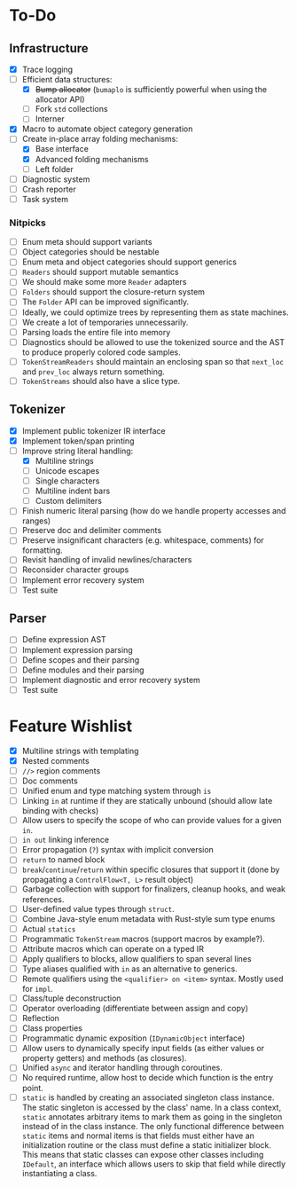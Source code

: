 # To-Do

## Infrastructure

- [x] Trace logging
- [ ] Efficient data structures:
  - [x] ~~Bump allocator~~ (`bumaplo` is sufficiently powerful when using the allocator API)
  - [ ] Fork `std` collections
  - [ ] Interner
- [x] Macro to automate object category generation
- [ ] Create in-place array folding mechanisms:
  - [x] Base interface
  - [x] Advanced folding mechanisms
  - [ ] Left folder
- [ ] Diagnostic system
- [ ] Crash reporter
- [ ] Task system

### Nitpicks

- [ ] Enum meta should support variants
- [ ] Object categories should be nestable
- [ ] Enum meta and object categories should support generics
- [ ] `Readers` should support mutable semantics
- [ ] We should make some more `Reader` adapters
- [ ] `Folders` should support the closure-return system
- [ ] The `Folder` API can be improved significantly.
- [ ] Ideally, we could optimize trees by representing them as state machines.
- [ ] We create a lot of temporaries unnecessarily.
- [ ] Parsing loads the entire file into memory
- [ ] Diagnostics should be allowed to use the tokenized source and the AST to produce properly colored code samples.
- [ ] `TokenStreamReaders` should maintain an enclosing span so that `next_loc` and `prev_loc` always return something.
- [ ] `TokenStreams` should also have a slice type.

## Tokenizer

- [x] Implement public tokenizer IR interface
- [x] Implement token/span printing
- [ ] Improve string literal handling:
  - [x] Multiline strings 
  - [ ] Unicode escapes
  - [ ] Single characters
  - [ ] Multiline indent bars
  - [ ] Custom delimiters
- [ ] Finish numeric literal parsing (how do we handle property accesses and ranges)
- [ ] Preserve doc and delimiter comments
- [ ] Preserve insignificant characters (e.g. whitespace, comments) for formatting.
- [ ] Revisit handling of invalid newlines/characters
- [ ] Reconsider character groups
- [ ] Implement error recovery system
- [ ] Test suite

## Parser

- [ ] Define expression AST
- [ ] Implement expression parsing
- [ ] Define scopes and their parsing
- [ ] Define modules and their parsing
- [ ] Implement diagnostic and error recovery system
- [ ] Test suite

# Feature Wishlist

- [x] Multiline strings with templating
- [x] Nested comments
- [ ] `//>` region comments
- [ ] Doc comments
- [ ] Unified enum and type matching system through `is`
- [ ] Linking `in` at runtime if they are statically unbound (should allow late binding with checks)
- [ ] Allow users to specify the scope of who can provide values for a given `in`.
- [ ] `in out` linking inference
- [ ] Error propagation (`?`) syntax with implicit conversion
- [ ] `return` to named block
- [ ] `break`/`continue`/`return` within specific closures that support it (done by propagating a `ControlFlow<T, L>` result object)
- [ ] Garbage collection with support for finalizers, cleanup hooks, and weak references.
- [ ] User-defined value types through `struct`.
- [ ] Combine Java-style enum metadata with Rust-style sum type enums
- [ ] Actual `statics`
- [ ] Programmatic `TokenStream` macros (support macros by example?).
- [ ] Attribute macros which can operate on a typed IR
- [ ] Apply qualifiers to blocks, allow qualifiers to span several lines
- [ ] Type aliases qualified with `in` as an alternative to generics.
- [ ] Remote qualifiers using the `<qualifier> on <item>` syntax. Mostly used for `impl`.
- [ ] Class/tuple deconstruction
- [ ] Operator overloading (differentiate between assign and copy)
- [ ] Reflection
- [ ] Class properties
- [ ] Programmatic dynamic exposition (`IDynamicObject` interface)
- [ ] Allow users to dynamically specify input fields (as either values or property getters) and methods (as closures).
- [ ] Unified `async` and iterator handling through coroutines.
- [ ] No required runtime, allow host to decide which function is the entry point.
- [ ] `static` is handled by creating an associated singleton class instance. The static singleton is accessed by the class' name. In a class context, `static` annotates arbitrary items to mark them as going in the singleton instead of in the class instance. The only functional difference between `static` items and normal items is that fields must either have an initialization routine or the class must define a static initializer block. This means that static classes can expose other classes including `IDefault`, an interface which allows users to skip that field while directly instantiating a class.

